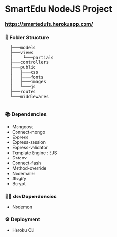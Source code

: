 # SmartEdu NodeJS Project

### https://smartedufs.herokuapp.com/

### 📂 Folder Structure
<pre>
  ├───models
  ├───views
  │    └───partials
  ├───controllers
  ├───public
  │   ├───css
  │   ├───fonts
  │   ├───images  
  │   └───js
  ├───routes
  └───middlewares
  </pre>

### 📚 Dependencies

- Mongoose
- Connect-mongo
- Express
- Express-session
- Express-validator
- Template Engine : EJS
- Dotenv
- Connect-flash
- Method-override
- Nodemailer
- Slugify
- Bcrypt

### 👨‍💻 devDependencies

- Nodemon

### ⚙️ Deployment
- Heroku CLI

 



